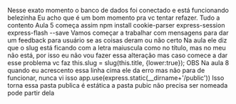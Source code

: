 Nesse exato momento o banco de dados foi conectado e está funcionando belezinha
Eu acho que é um bom momento pra vc tentar refazer. Tudo a contento
Aula 5 começa assim npm install cookie-parser express-session express-flash --save
Vamos começar a trabalhar com mensagens para dar um feedback para usuário se as coisas deram ou não certo
Na aula ele diz que o slug está ficando com a letra maiuscula como no título, mas no meu não está, por isso eu não vou fazer essa alteração
mas caso comece a dar esse problema vc faz
  this.slug = slug(this.title, {lower:true});
  OBS Na aula 8 quando eu acrescento essa linha cima ele da erro mas não para de funcionar, nunca vi isso
  app.use(express.static(__dirname+'/public')) Isso torna essa pasta publica é estática a pasta pubic não precisa ser nomeada pode partir dela